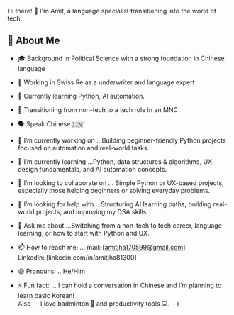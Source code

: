 Hi there! 👋 I'm Amit, a language specialist transitioning into the world of tech.

## 🌟 About Me
- 🎓 Background in Political Science with a strong foundation in Chinese language
- 💼 Working in Swiss Re as a underwriter and language expert
- 🌱 Currently learning Python, AI automation.
- 🧠 Transitioning from non-tech to a tech role in an MNC
- 🗣️ Speak Chinese 🇨🇳!

- 🔭 I’m currently working on ...Building beginner-friendly Python projects focused on automation and real-world tasks.
- 🌱 I’m currently learning ...Python, data structures & algorithms, UX design fundamentals, and AI automation concepts.
- 👯 I’m looking to collaborate on ... Simple Python or UX-based projects, especially those helping beginners or solving everyday problems.
- 🤔 I’m looking for help with ...Structuring AI learning paths, building real-world projects, and improving my DSA skills.
- 💬 Ask me about ...Switching from a non-tech to tech career, language learning, or how to start with Python and UX.
- 📫 How to reach me: ... mail: [amitjha170599@gmail.com]  
LinkedIn: [linkedin.com/in/amitjha81300]
- 😄 Pronouns: ...He/Him
- ⚡ Fun fact: ... I can hold a conversation in Chinese and I’m planning to learn basic Korean!  
Also — I love badminton 🏸 and productivity tools 💻.
-->
